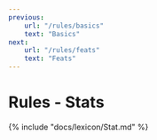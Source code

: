 ```yaml
---
previous:
    url: "/rules/basics"
    text: "Basics"
next:
    url: "/rules/feats"
    text: "Feats"
---
```


# Rules - Stats

{% include "docs/lexicon/Stat.md" %}